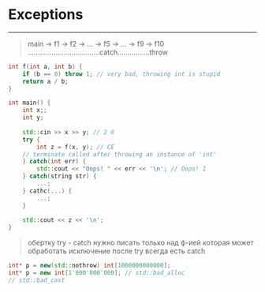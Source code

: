 # Exceptions
***
> main -> f1 -> f2 -> ... -> f5 -> ... -> f9 -> f10  
>....................................catch................throw

```c++
int f(int a, int b) {
    if (b == 0) throw 1; // very bad, throwing int is stupid
    return a / b;
}

int main() {
    int x;;
    int y;
    
    std::cin >> x >> y; // 2 0
    try {
        int z = f(x, y); // CE
    // terminate called after throwing an instance of 'int'
    } catch(int err) {
        std::cout << "Oops! " << err << '\n'; // Oops! 1
    } catch(string str) {
        ...;
    } cathc(...) {
        ...;
    }
    
    std::cout << z << '\n'; 
}
```

> обертку try - catch нужно писать только над ф-ией которая может обработать исключение
> после try всегда есть catch

```c++
int* p = new(std::nothrow) int[1000000000000];
int* p = new int[1'000'000'000]; // std::bad_alloc
// std::bad_cast
```